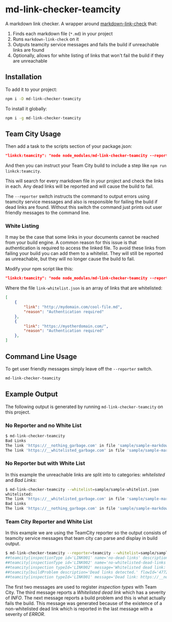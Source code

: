 # md-link-checker-teamcity

A markdown link checker. A wrapper around [markdown-link-check](https://github.com/tcort/markdown-link-check) that:

1. Finds each markdown file (`*.md`) in your project
1. Runs `markdown-link-check` on it
1. Outputs teamcity service messages and fails the build if unreachable links are found
1. Optionally, allows for white listing of links that won't fail the build if they are unreachable

## Installation

To add it to your project:

```sh
npm i -D md-link-checker-teamcity
```

To install it globally:

```sh
npm i -g md-link-checker-teamcity
```

## Team City Usage

Then add a task to the scripts section of your package.json:

```json
"linkck:teamcity": "node node_modules/md-link-checker-teamcity --reporter=teamcity"
```

And then you can instruct your Team City build to include a step like `npm run linkck:teamcity`.

This will search for every markdown file in your project and check the links in each. Any dead links will be reported and will cause the build to fail.

The `--reporter` switch instructs the command to output errors using teamcity service messages and also is responsible for failing the build if dead links are found. Without this
switch the command just prints out user friendly messages to the command line.

### White Listing

It may be the case that some links in your documents cannot be reached from your build engine. A common reason for this issue is that authentication is required to access the linked file. To avoid these links from failing your build you can add them to a whitelist. They will still be reported as unreachable, but they will no longer cause the build to fail.

Modify your npm script like this:

```json
"linkck:teamcity": "node node_modules/md-link-checker-teamcity --reporter=teamcity --whitelist=./link-whitelist.json"
```

Where the file `link-whitelist.json` is an array of links that are whitelisted:

```json
[
    {
        "link": "http://mydomain.com/cool-file.md",
        "reason": "Authentication required"
    },
    {
        "link": "https://myotherdomain.com/",
        "reason": "Authentication required"
    },
]
```

## Command Line Usage

To get user friendly messages simply leave off the `--reporter` switch.

```sh
md-link-checker-teamcity
```

## Example Output

The following output is generated by running `md-link-checker-teamcity` on this project.

### No Reporter and no White List

```sh
$ md-link-checker-teamcity
Bad Links
The link 'https://__nothing_garbage.com' in file 'sample/sample-markdown.md' could not be reached.
The link 'https://__whitelisted_garbage.com' in file 'sample/sample-markdown.md' could not be reached.
```

### No Reporter but with White List

In this example the unreachable links are split into to categories: *whitelisted* and *Bad Links*:

```sh
$ md-link-checker-teamcity --whitelist=sample/sample-whitelist.json 
whitelisted:
The link 'https://__whitelisted_garbage.com' in file 'sample/sample-markdown.md' could not be reached.
Bad Links
The link 'https://__nothing_garbage.com' in file 'sample/sample-markdown.md' could not be reached.
```

### Team City Reporter and White List

In this example we are using the TeamCity reporter so the output consists of teamcity service messages that team city can parse and display in build output.

```sh
$ md-link-checker-teamcity --reporter=teamcity --whitelist=sample/sample-whitelist.json 
##teamcity[inspectionType id='LINK001' name='no-dead-links' description='Reports links that were not reachable.' category='Document issues' flowId='4772759364' timestamp='2017-11-23T17:27:53.461']
##teamcity[inspectionType id='LINK002' name='no-whitelisted-dead-links' description='Reports links that were on a whitelist. These are links that we know may not be reachable by an automated build tool. This inspection is just meant as a informational message.' category='Document issues' flowId='4772759364' timestamp='2017-11-23T17:27:53.462']
##teamcity[inspection typeId='LINK002' message='Whitelisted dead link: https://__whitelisted_garbage.com' file='sample/sample-markdown.md' SEVERITY='INFO' flowId='4772759364' timestamp='2017-11-23T17:27:54.124']
##teamcity[buildProblem description='Dead links detected.' flowId='4772759364' timestamp='2017-11-23T17:27:54.124']
##teamcity[inspection typeId='LINK001' message='Dead link: https://__nothing_garbage.com' file='sample/sample-markdown.md' SEVERITY='ERROR' flowId='4772759364' timestamp='2017-11-23T17:27:54.124']
```

The first two messages are used to register *inspection types* with Team City. The third message reports a *Whitelisted dead link* which has a severity of *INFO*. The next message reports a build problem and this is what actually fails the build. This message was generated because of the existence of a non-whitelisted dead link which is reported in the last message with a severity of *ERROR*.
